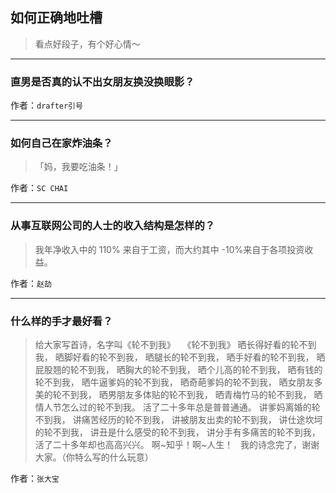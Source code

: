 ## 如何正确地吐槽

> 看点好段子，有个好心情～


 
---

### 直男是否真的认不出女朋友换没换眼影？

> 


作者：`drafter引号`

---

### 如何自己在家炸油条？

> 「妈，我要吃油条！」


作者：`SC CHAI`

---

### 从事互联网公司的人士的收入结构是怎样的？

> 我年净收入中的 110% 来自于工资，而大约其中 -10%来自于各项投资收益。


作者：`赵劼`

---

### 什么样的手才最好看？

> 给大家写首诗，名字叫《轮不到我》
>  
> 《轮不到我》
> 晒长得好看的轮不到我，
> 晒脚好看的轮不到我，
> 晒腿长的轮不到我，
> 晒手好看的轮不到我，
> 晒屁股翘的轮不到我，
> 晒胸大的轮不到我，
> 晒个儿高的轮不到我，
> 晒有钱的轮不到我，
> 晒牛逼爹妈的轮不到我，
> 晒奇葩爹妈的轮不到我，
> 晒女朋友多美的轮不到我，
> 晒男朋友多体贴的轮不到我，
> 晒青梅竹马的轮不到我，
> 晒情人节怎么过的轮不到我。
> 活了二十多年总是普普通通。
> 讲爹妈离婚的轮不到我，
> 讲痛苦经历的轮不到我，
> 讲被朋友出卖的轮不到我，
> 讲仕途坎坷的轮不到我，
> 讲丑是什么感受的轮不到我，
> 讲分手有多痛苦的轮不到我，
> 活了二十多年却也高高兴兴。
> 啊~知乎！啊~人生！
>  
> 我的诗念完了，谢谢大家。（你特么写的什么玩意）


作者：`张大宝`